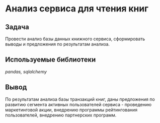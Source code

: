 # Анализ сервиса для чтения книг

## Задача

Провести анализ базы данных книжного сервиса, сформировать выводы и предложения по результатам анализа.

## Используемые библиотеки
*pandas, sqlalchemy*

## Вывод

По результатам анализа базы транзакций книг, даны предложения по развитию сегмента активных пользователей сервиса - проведению маркетинговой акции, внедрению программы рейтингования пользователей, внедрению партнерских программ. 